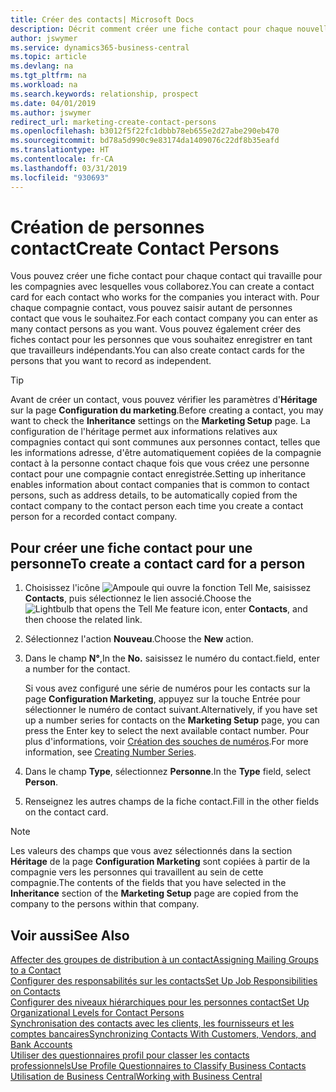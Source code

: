 ```yaml
---
title: Créer des contacts| Microsoft Docs
description: Décrit comment créer une fiche contact pour chaque nouvelle personne ou nouveau prospect avec lequel vous collaborez ou entretenez des relations professionnelles.
author: jswymer
ms.service: dynamics365-business-central
ms.topic: article
ms.devlang: na
ms.tgt_pltfrm: na
ms.workload: na
ms.search.keywords: relationship, prospect
ms.date: 04/01/2019
ms.author: jswymer
redirect_url: marketing-create-contact-persons
ms.openlocfilehash: b3012f5f22fc1dbbb78eb655e2d27abe290eb470
ms.sourcegitcommit: bd78a5d990c9e83174da1409076c22df8b35eafd
ms.translationtype: HT
ms.contentlocale: fr-CA
ms.lasthandoff: 03/31/2019
ms.locfileid: "930693"
---
```

# <a name="create-contact-persons"></a><span data-ttu-id="97d39-103">Création de personnes contact</span><span class="sxs-lookup"><span data-stu-id="97d39-103">Create Contact Persons</span></span>
<span data-ttu-id="97d39-104">Vous pouvez créer une fiche contact pour chaque contact qui travaille pour les compagnies avec lesquelles vous collaborez.</span><span class="sxs-lookup"><span data-stu-id="97d39-104">You can create a contact card for each contact who works for the companies you interact with.</span></span> <span data-ttu-id="97d39-105">Pour chaque compagnie contact, vous pouvez saisir autant de personnes contact que vous le souhaitez.</span><span class="sxs-lookup"><span data-stu-id="97d39-105">For each contact company you can enter as many contact persons as you want.</span></span> <span data-ttu-id="97d39-106">Vous pouvez également créer des fiches contact pour les personnes que vous souhaitez enregistrer en tant que travailleurs indépendants.</span><span class="sxs-lookup"><span data-stu-id="97d39-106">You can also create contact cards for the persons that you want to record as independent.</span></span>

> [!TIP]  
>   <span data-ttu-id="97d39-107">Avant de créer un contact, vous pouvez vérifier les paramètres d'**Héritage** sur la page **Configuration du marketing**.</span><span class="sxs-lookup"><span data-stu-id="97d39-107">Before creating a contact, you may want to check the **Inheritance** settings on the **Marketing Setup** page.</span></span> <span data-ttu-id="97d39-108">La configuration de l'héritage permet aux informations relatives aux compagnies contact qui sont communes aux personnes contact, telles que les informations adresse, d'être automatiquement copiées de la compagnie contact à la personne contact chaque fois que vous créez une personne contact pour une compagnie contact enregistrée.</span><span class="sxs-lookup"><span data-stu-id="97d39-108">Setting up inheritance enables information about contact companies that is common to contact persons, such as address details, to be automatically copied from the contact company to the contact person each time you create a contact person for a recorded contact company.</span></span>

## <a name="to-create-a-contact-card-for-a-person"></a><span data-ttu-id="97d39-109">Pour créer une fiche contact pour une personne</span><span class="sxs-lookup"><span data-stu-id="97d39-109">To create a contact card for a person</span></span>
1. <span data-ttu-id="97d39-110">Choisissez l'icône ![Ampoule qui ouvre la fonction Tell Me](media/ui-search/search_small.png "Dites-moi ce que vous voulez faire"), saisissez **Contacts**, puis sélectionnez le lien associé.</span><span class="sxs-lookup"><span data-stu-id="97d39-110">Choose the ![Lightbulb that opens the Tell Me feature](media/ui-search/search_small.png "Tell me what you want to do") icon, enter **Contacts**, and then choose the related link.</span></span>
2. <span data-ttu-id="97d39-111">Sélectionnez l'action **Nouveau**.</span><span class="sxs-lookup"><span data-stu-id="97d39-111">Choose the **New** action.</span></span>
3. <span data-ttu-id="97d39-112">Dans le champ **N°**,</span><span class="sxs-lookup"><span data-stu-id="97d39-112">In the **No.**</span></span> <span data-ttu-id="97d39-113">saisissez le numéro du contact.</span><span class="sxs-lookup"><span data-stu-id="97d39-113">field, enter a number for the contact.</span></span>

    <span data-ttu-id="97d39-114">Si vous avez configuré une série de numéros pour les contacts sur la page **Configuration Marketing**, appuyez sur la touche Entrée pour sélectionner le numéro de contact suivant.</span><span class="sxs-lookup"><span data-stu-id="97d39-114">Alternatively, if you have set up a number series for contacts on the **Marketing Setup** page, you can press the Enter key to select the next available contact number.</span></span> <span data-ttu-id="97d39-115">Pour plus d'informations, voir [Création des souches de numéros](ui-create-number-series.md).</span><span class="sxs-lookup"><span data-stu-id="97d39-115">For more information, see [Creating Number Series](ui-create-number-series.md).</span></span>
4. <span data-ttu-id="97d39-116">Dans le champ **Type**, sélectionnez **Personne**.</span><span class="sxs-lookup"><span data-stu-id="97d39-116">In the **Type** field, select **Person**.</span></span>
5. <span data-ttu-id="97d39-117">Renseignez les autres champs de la fiche contact.</span><span class="sxs-lookup"><span data-stu-id="97d39-117">Fill in the other fields on the contact card.</span></span>

> [!NOTE]  
>   <span data-ttu-id="97d39-118">Les valeurs des champs que vous avez sélectionnés dans la section **Héritage** de la page **Configuration Marketing** sont copiées à partir de la compagnie vers les personnes qui travaillent au sein de cette compagnie.</span><span class="sxs-lookup"><span data-stu-id="97d39-118">The contents of the fields that you have selected in the **Inheritance** section of the **Marketing Setup** page are copied from the company to the persons within that company.</span></span>

## <a name="see-also"></a><span data-ttu-id="97d39-119">Voir aussi</span><span class="sxs-lookup"><span data-stu-id="97d39-119">See Also</span></span>
[<span data-ttu-id="97d39-120">Affecter des groupes de distribution à un contact</span><span class="sxs-lookup"><span data-stu-id="97d39-120">Assigning Mailing Groups to a Contact</span></span>](marketing-mailing-groups.md#AssignMailGroupContact)  
[<span data-ttu-id="97d39-121">Configurer des responsabilités sur les contacts</span><span class="sxs-lookup"><span data-stu-id="97d39-121">Set Up Job Responsibilities on Contacts</span></span>](marketing-job-responsibilities.md)  
[<span data-ttu-id="97d39-122">Configurer des niveaux hiérarchiques pour les personnes contact</span><span class="sxs-lookup"><span data-stu-id="97d39-122">Set Up Organizational Levels for Contact Persons</span></span>](marketing-organizational-levels.md)  
[<span data-ttu-id="97d39-123">Synchronisation des contacts avec les clients, les fournisseurs et les comptes bancaires</span><span class="sxs-lookup"><span data-stu-id="97d39-123">Synchronizing Contacts With Customers, Vendors, and Bank Accounts</span></span>](marketing-synchronize-contacts-customers-vendors-bank-accounts.md)  
[<span data-ttu-id="97d39-124">Utiliser des questionnaires profil pour classer les contacts professionnels</span><span class="sxs-lookup"><span data-stu-id="97d39-124">Use Profile Questionnaires to Classify Business Contacts</span></span>](marketing-create-contact-profile-questionnaire.md)  
[<span data-ttu-id="97d39-125">Utilisation de Business Central</span><span class="sxs-lookup"><span data-stu-id="97d39-125">Working with Business Central</span></span>](ui-work-product.md)  
